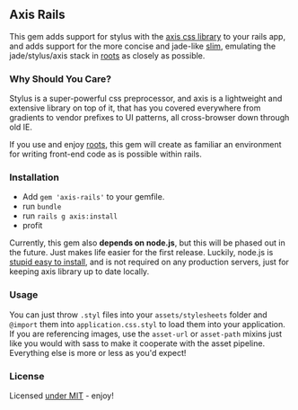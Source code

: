 Axis Rails
----------

This gem adds support for stylus with the [axis css library](https://github.com/jenius/axis) to your rails app, and adds support for the more concise and jade-like [slim](http://slim-lang.com/), emulating the jade/stylus/axis stack in [roots](https://github.com/jenius/roots) as closely as possible.

### Why Should You Care?

Stylus is a super-powerful css preprocessor, and axis is a lightweight and extensive library on top of it, that has you covered everywhere from gradients to vendor prefixes to UI patterns, all cross-browser down through old IE.

If you use and enjoy [roots](http://roots.cx), this gem will create as familiar an environment for writing front-end code as is possible within rails.

### Installation

- Add `gem 'axis-rails'` to your gemfile.
- run `bundle`
- run `rails g axis:install`
- profit

Currently, this gem also **depends on node.js**, but this will be phased out in the future. Just makes life easier for the first release. Luckily, node.js is [stupid easy to install](http://nodejs.org), and is not required on any production servers, just for keeping axis library up to date locally.

### Usage

You can just throw `.styl` files into your `assets/stylesheets` folder and `@import` them into `application.css.styl` to load them into your application. If you are referencing images, use the `asset-url` or `asset-path` mixins just like you would with sass to make it cooperate with the asset pipeline. Everything else is more or less as you'd expect!

### License

Licensed [under MIT](license.md) - enjoy!
